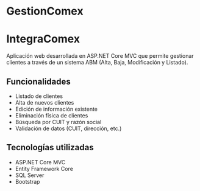 # GestionComex
# IntegraComex

Aplicación web desarrollada en ASP.NET Core MVC que permite gestionar clientes a través de un sistema ABM (Alta, Baja, Modificación y Listado).

## Funcionalidades

-  Listado de clientes
-  Alta de nuevos clientes
-  Edición de información existente
-  Eliminación física de clientes
-  Búsqueda por CUIT y razón social
-  Validación de datos (CUIT, dirección, etc.)

## Tecnologías utilizadas

- ASP.NET Core MVC
- Entity Framework Core
- SQL Server
- Bootstrap

